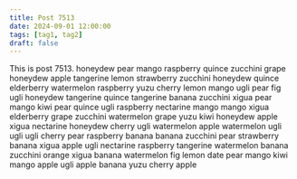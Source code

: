 ```yaml
---
title: Post 7513
date: 2024-09-01 12:00:00
tags: [tag1, tag2]
draft: false
---
```

This is post 7513.
honeydew
pear
mango
raspberry
quince
zucchini
grape
honeydew
apple
tangerine
lemon
strawberry
zucchini
honeydew
quince
elderberry
watermelon
raspberry
yuzu
cherry
lemon
mango
ugli
pear
fig
ugli
honeydew
tangerine
quince
tangerine
banana
zucchini
xigua
pear
mango
kiwi
pear
quince
ugli
raspberry
nectarine
mango
mango
xigua
elderberry
grape
zucchini
watermelon
grape
yuzu
kiwi
honeydew
apple
xigua
nectarine
honeydew
cherry
ugli
watermelon
apple
watermelon
ugli
ugli
ugli
cherry
pear
raspberry
banana
banana
zucchini
pear
strawberry
banana
xigua
apple
ugli
nectarine
raspberry
tangerine
watermelon
banana
zucchini
orange
xigua
banana
watermelon
fig
lemon
date
pear
mango
kiwi
mango
apple
ugli
apple
banana
yuzu
cherry
apple
